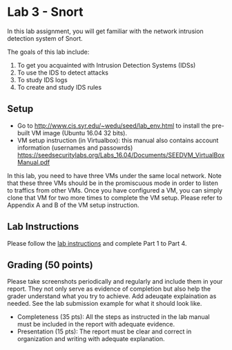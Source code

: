 # Lab 3 - Snort

In this lab assignment, you will get familiar with the network intrusion detection system of Snort. 

The goals of this lab include:
1.	To get you acquainted with Intrusion Detection Systems (IDSs)
2.	To use the IDS to detect attacks
3.	To study IDS logs
4.	To create and study IDS rules


## Setup

- Go to http://www.cis.syr.edu/~wedu/seed/lab_env.html to install the pre-built VM image (Ubuntu 16.04 32 bits).
- VM setup instruction (in Virtualbox): this manual also contains account information (usernames and passowrds) https://seedsecuritylabs.org/Labs_16.04/Documents/SEEDVM_VirtualBoxManual.pdf

In this lab, you need to have three VMs under the same local network. Note that these three VMs should be in the promiscuous mode in order to listen to traffics from other VMs. Once you have configured a VM, you can simply clone that VM for two more times to complete the VM setup. Please refer to Appendix A and B of the VM setup instruction.

## Lab Instructions  
Please follow the [lab instructions](https://github.com/xyliatgithub/EN650654-2025/blob/main/LabThree/Lab%203%20Manual.pdf) and complete Part 1 to Part 4. 

## Grading (50 points)
Please take screenshots periodically and regularly and include them in your report. They not only serve as evidence of completion but also help the grader understand what you try to achieve. Add adeuqate explaination as needed. See the lab submission example for what it should look like.
* Completeness (35 pts): All the steps as instructed in the lab manual must be included in the report with adequate evidence.
* Presentation (15 pts): The report must be clear and correct in organization and writing with adequate explanation.

